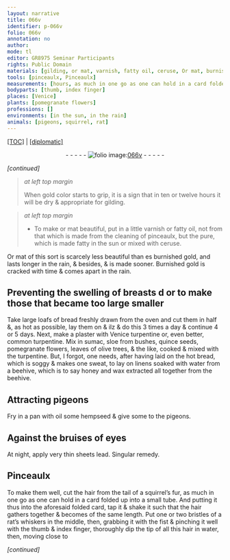 ```yaml
---
layout: narrative
title: 066v
identifier: p-066v
folio: 066v
annotation: no
author:
mode: tl
editor: GR8975 Seminar Participants
rights: Public Domain
materials: [gilding, or mat, varnish, fatty oil, ceruse, Or mat, burnished gold, Burnished gold, loafs of bread, Venice turpentine, common turpentine, sumac, sloe, quince seeds, leaves of olive trees, turpentine, bread, water from a beehive, honey, wax, oil, hempseed, lead, hair from the tail of a squirrel’s fur, card, hair, bristles of a rat’s whiskers, water]
tools: [pinceaulx, Pinceaulx]
measurements: [hours, as much in one go as one can hold in a card folded up into a small tube]
bodyparts: [thumb, index finger]
places: [Venice]
plants: [pomegranate flowers]
professions: []
environments: [in the sun, in the rain]
animals: [pigeons, squirrel, rat]
---
```


<p><a href="{{ site.baseurl }}/translation/">[TOC]</a> | <a href="{{ site.baseurl }}/texts/p-066v_tc/" target="_blank">[diplomatic]</a></p><div class="folio" align="center">- - - - - <a href="http://gallica.bnf.fr/ark:/12148/btv1b10500001g/f138.image" target="_blank"><img src="https://cu-mkp.github.io/2017-workshop-edition/assets/photo-icon.png" alt="folio image: " style="display:inline-block; margin-bottom:-3px;"/>066v</a> - - - - - </div>  
 
*[continued]*
  
> *at left top margin*
> 
> 
>   When gold color starts to grip, it is a sign that in ten or twelve <span class="ms"><span class="tmp">hours</span></span> it will be dry & appropriate for <span class="m">gilding</span>.
 
> *at left top margin*
> 
> 
>   * To make <span class="m">or mat</span> beautiful, put in a little <span class="m">varnish</span> or <span class="m">fatty oil</span>, not from that which is made from the cleaning of <span class="tl">pinceaulx</span>, but the pure, which is made fatty <span class="env">in the sun</span> or mixed with <span class="m">ceruse</span>.
 
<span class="m">Or mat</span> of this sort is scarcely less beautiful than <span class="del">es</span> <span class="add"><span class="m">burnished gold</span></span>, and lasts longer <span class="env">in the rain</span>, & besides, & is made sooner. <span class="m">Burnished gold</span> is cracked <span class="tmp">with time</span> & comes apart <span class="env">in the rain</span>.
 
 
  

## Preventing the swelling of breasts <span class="del">d</span> <span class="add">or to make those that became too large smaller</span>

 
Take large <span class="m">loafs of bread</span> freshly drawn from the oven and cut them in half &, as hot as possible, lay them on <span class="del">& ilz</span> & do this 3 times a day & continue 4 or 5 days. Next, make a plaster with <span class="m"><span class="pl">Venice</span> turpentine</span> or, even better, <span class="m">common turpentine</span>. Mix in <span class="m">sumac</span>, <span class="m">sloe</span> from bushes, <span class="m">quince seeds</span>, <span class="pa">pomegranate flowers</span>, <span class="m">leaves of olive trees</span>, & the like, cooked & mixed with the <span class="m">turpentine</span>. But, I forgot, one needs, after having laid on the hot <span class="m">bread</span>, which is soggy & makes one sweat, to lay on linens soaked with <span class="m">water from a beehive</span>, which is to say <span class="m">honey</span> and <span class="m">wax</span> extracted all together from the beehive.
 
 
  

## Attracting <span class="al">pigeons</span>

 
Fry in a pan with <span class="m">oil</span> some <span class="m">hempseed</span> & give some to the <span class="al">pigeons</span>.
 
 
  

## Against the bruises of eyes

 
At night, apply very thin sheets <span class="m">lead</span>. Singular remedy.
 
 
  

## <span class="tl">Pinceaulx</span>

 
To make them well, cut the <span class="m">hair from the tail of a <span class="al">squirrel</span>’s fur</span>, <span class="ms">as much in one go as one can hold in a <span class="m">card</span> folded up into a small tube</span>. And putting it thus into the aforesaid folded <span class="m">card</span>, tap <span class="add">it</span> & shake <span class="add">it</span> such that the <span class="m">hair</span> gathers together & becomes of the same length. Put one or two <span class="m">bristles of a <span class="al">rat</span>’s whiskers</span> in the middle, then, grabbing it with the fist & pinching it well with the <span class="bp">thumb</span> & <span class="bp">index finger</span>, thoroughly dip the tip of all this <span class="m">hair</span> in <span class="m">water</span>, then, moving close to
 
*[continued]*
 
